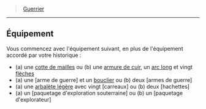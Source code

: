 ﻿---
!ClassEquipmentItem
Id: fighter_hd.md#Équipement
ParentLink: fighter_hd.md#guerrier
Name: Équipement
ParentName: Guerrier
NameLevel: 2
Attributes:
  Name: Équipement
  Markdown: >+
    ## <!--Name-->Équipement<!--/Name-->


    Vous commencez avec l'équipement suivant, en plus de l'équipement accordé par votre historique :


    * (a) une [cotte de mailles](hd_equipment_cotte_de_mailles.md) ou (b) une [armure de cuir](hd_equipment_armure_de_cuir.md), un [arc long](hd_equipment_arc_long.md) et vingt [flèches](hd_equipment_fleches.md)

    * (a) une [arme de guerre] et un [bouclier](armor_hd.md#bouclier) ou (b) deux [armes de guerre]

    * (a) une [arbalète légère](hd_equipment_arbalete_legere.md) avec vingt [carreaux] ou (b) deux [hachettes]

    * (a) un [paquetage d'exploration souterraine] ou (b) un [paquetage d'explorateur]

AttributesDictionary: >+
  Name: Équipement

  Markdown: >+

    ## <!--Name-->Équipement<!--/Name-->





    Vous commencez avec l'équipement suivant, en plus de l'équipement accordé par votre historique :





    * (a) une [cotte de mailles](hd_equipment_cotte_de_mailles.md) ou (b) une [armure de cuir](hd_equipment_armure_de_cuir.md), un [arc long](hd_equipment_arc_long.md) et vingt [flèches](hd_equipment_fleches.md)



    * (a) une [arme de guerre] et un [bouclier](armor_hd.md#bouclier) ou (b) deux [armes de guerre]



    * (a) une [arbalète légère](hd_equipment_arbalete_legere.md) avec vingt [carreaux] ou (b) deux [hachettes]



    * (a) un [paquetage d'exploration souterraine] ou (b) un [paquetage d'explorateur]



---
> [Guerrier](hd_fighter.md)

---

## Équipement

Vous commencez avec l'équipement suivant, en plus de l'équipement accordé par votre historique :

* (a) une [cotte de mailles](hd_equipment_cotte_de_mailles.md) ou (b) une [armure de cuir](hd_equipment_armure_de_cuir.md), un [arc long](hd_equipment_arc_long.md) et vingt [flèches](hd_equipment_fleches.md)
* (a) une [arme de guerre] et un [bouclier](armor_hd.md#bouclier) ou (b) deux [armes de guerre]
* (a) une [arbalète légère](hd_equipment_arbalete_legere.md) avec vingt [carreaux] ou (b) deux [hachettes]
* (a) un [paquetage d'exploration souterraine] ou (b) un [paquetage d'explorateur]

